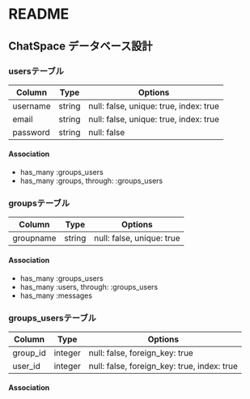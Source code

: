 # README

## ChatSpace データベース設計

### usersテーブル
|Column  |Type  |Options                               |
|--------|------|--------------------------------------|
|username|string|null: false, unique: true, index: true|
|email   |string|null: false, unique: true, index: true|
|password|string|null: false                           |
#### Association
- has_many :groups_users
- has_many :groups, through: :groups_users

### groupsテーブル
|Column   |Type  |Options                  |
|---------|------|-------------------------|
|groupname|string|null: false, unique: true|
#### Association
- has_many :groups_users
- has_many :users, through: :groups_users
- has_many :messages

### groups_usersテーブル
|Column  |Type   |Options                                    |
|--------|-------|-------------------------------------------|
|group_id|integer|null: false, foreign_key: true             |
|user_id |integer|null: false, foreign_key: true, index: true|
#### Association
